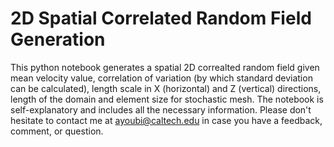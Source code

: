 # 2D Spatial Correlated Random Field Generation

This python notebook generates a spatial 2D correalted random field given mean velocity value, correlation of variation (by which standard deviation can be calculated), length scale in X (horizontal) and Z (vertical) directions, length of the domain and element size for stochastic mesh. The notebook is self-explanatory and includes all the necessary information. Please don't hesitate to contact me at ayoubi@caltech.edu in case you have a feedback, comment, or question.
